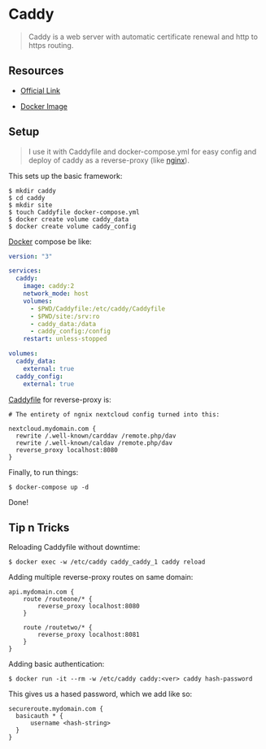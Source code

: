 # Caddy

> Caddy is a web server with automatic certificate renewal and http to https routing.

## Resources

- [Official Link](https://caddyserver.com/)

- [Docker Image](https://registry.hub.docker.com/_/caddy)

## Setup

> I use it with Caddyfile and docker-compose.yml for easy config and deploy of caddy as a reverse-proxy (like [nginx](./nginx.md)).

This sets up the basic framework:

```shell
$ mkdir caddy
$ cd caddy
$ mkdir site
$ touch Caddyfile docker-compose.yml
$ docker create volume caddy_data
$ docker create volume caddy_config
```

[Docker](./docker.md) compose be like:

```yml
version: "3"

services:
  caddy:
    image: caddy:2
    network_mode: host
    volumes:
      - $PWD/Caddyfile:/etc/caddy/Caddyfile
      - $PWD/site:/srv:ro
      - caddy_data:/data
      - caddy_config:/config
    restart: unless-stopped

volumes:
  caddy_data:
    external: true
  caddy_config:
    external: true
```

[Caddyfile](https://caddyserver.com/docs/caddyfile-tutorial) for reverse-proxy is:

```nginx
# The entirety of ngnix nextcloud config turned into this:

nextcloud.mydomain.com {
  rewrite /.well-known/carddav /remote.php/dav
  rewrite /.well-known/caldav /remote.php/dav
  reverse_proxy localhost:8080
}
```

Finally, to run things:

```shell
$ docker-compose up -d
```

Done!

## Tip n Tricks

Reloading Caddyfile without downtime:

```shell
$ docker exec -w /etc/caddy caddy_caddy_1 caddy reload
```

Adding multiple reverse-proxy routes on same domain:

```nginx
api.mydomain.com {
    route /routeone/* {
        reverse_proxy localhost:8080
    }

    route /routetwo/* {
        reverse_proxy localhost:8081
    }
}
```

Adding basic authentication:

```shell
$ docker run -it --rm -w /etc/caddy caddy:<ver> caddy hash-password
```

This gives us a hased password, which we add like so:

```nginx
secureroute.mydomain.com {
  basicauth * {
      username <hash-string>
  }
}
```
